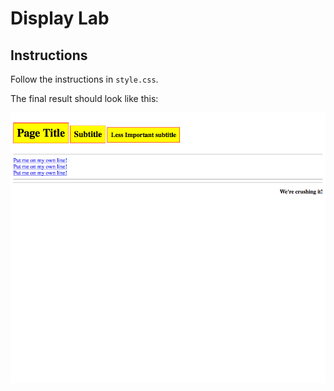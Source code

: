 # Display Lab

## Instructions

Follow the instructions in `style.css`. 

The final result should look like this:

![](display_lab_final.png)